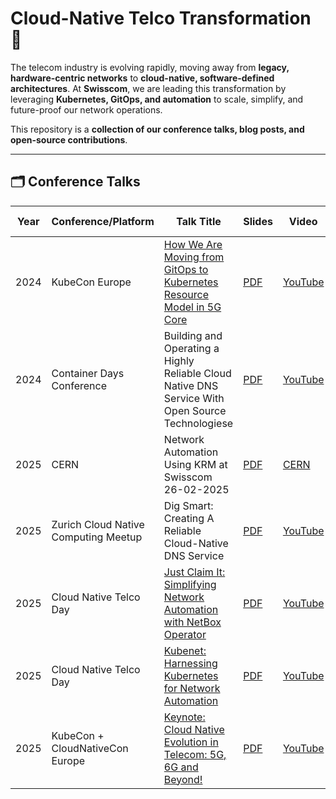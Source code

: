 # Cloud-Native Telco Transformation 🚀

The telecom industry is evolving rapidly, moving away from **legacy, hardware-centric networks** to **cloud-native, software-defined architectures**. At **Swisscom**, we are leading this transformation by leveraging **Kubernetes, GitOps, and automation** to scale, simplify, and future-proof our network operations.  

This repository is a **collection of our conference talks, blog posts, and open-source contributions**.

---
## 🗂 Conference Talks

| Year | Conference/Platform | Talk Title | Slides | Video | Code Examples |
|------|------------|------------|--------|-------|--------------|
| 2024 | KubeCon Europe | [How We Are Moving from GitOps to Kubernetes Resource Model in 5G Core](https://kccnceu2024.sched.com/event/1YeN2/how-we-are-moving-from-gitops-to-kubernetes-resource-model-in-5g-core-joel-studler-ashan-senevirathne-swisscom) | [PDF](2024/KubeConEurope/slides.pdf) | [YouTube](https://youtu.be/crmTnB6Zwt8?si=WlfRGgTmiFfPzQLM) |  |
| 2024 | Container Days Conference | Building and Operating a Highly Reliable Cloud Native DNS Service With Open Source Technologiese | [PDF](2024/Building_and_Operating_a_Highly_Reliable_Cloud_Native_DNS_Service_With_Open_Source_Technologies_ContainerDays_2024-09-03.pdf) | [YouTube](https://youtu.be/crmTnB6Zwt8?si=WlfRGgTmiFfPzQLM) | [GitHub](https://github.com/swisscom/containerdays-2024-dns/tree/main) |
| 2025 | CERN | Network Automation Using KRM at Swisscom 26-02-2025 | [PDF](2025/CERN/slides.pdf) | [CERN](https://videos.cern.ch/record/2301379) |  |
| 2025 | Zurich Cloud Native Computing Meetup |Dig Smart: Creating A Reliable Cloud-Native DNS Service | [PDF](2025/CloudNativeComputingMeetup/dns-presentation-2025-03-06.pdf) | [YouTube](https://www.youtube.com/watch?v=uw7gs-klCIE) | [GitHub](https://github.com/swisscom/cloud-native-telco/tree/main/2025/CloudNativeComputingMeetup) |
| 2025 | Cloud Native Telco Day |[Just Claim It: Simplifying Network Automation with NetBox Operator](https://colocatedeventseu2025.sched.com/event/1uB8N/just-claim-it-simplifying-network-automation-with-netbox-operator-lea-bruhwiler-joel-studler-swisscom) | [PDF](https://static.sched.com/hosted_files/colocatedeventseu2025/66/2025-04-01%20Just%20Claim%20It%20Simplifying%20Network%20Automation%20with%20NetBox%20Operator.pdf) | [YouTube](https://youtu.be/kCYr0DIiGtA) |  |
| 2025 | Cloud Native Telco Day |[Kubenet: Harnessing Kubernetes for Network Automation](https://colocatedeventseu2025.sched.com/event/1uB7e/kubenet-harnessing-kubernetes-for-network-automation-wim-henderickx-nokia-ashan-senevirathne-swisscom) | [PDF](https://static.sched.com/hosted_files/colocatedeventseu2025/96/Kubenet.pdf) | [YouTube](https://youtu.be/QipW3oOQNqw) |  |
| 2025 | KubeCon + CloudNativeCon Europe |[Keynote: Cloud Native Evolution in Telecom: 5G, 6G and Beyond!](https://kccnceu2025.sched.com/event/1vUeb/keynote-cloud-native-evolution-in-telecom-5g-6g-and-beyond-faseela-k-ericsson-software-technology-tom-kivlin-vodafone-philippe-ensarguet-orange-joel-studler-swisscom) | [PDF](https://static.sched.com/hosted_files/kccnceu2025/9e/3.%29%20Faseela%20K%20Panel%20%28with%20Tom%20Kivlin%2C%20Phillippe%20Ensarguet%2C%20and%20Joel%20Studler%29.pdf) | [YouTube](https://youtu.be/qj9q_-S91L8) |  |
